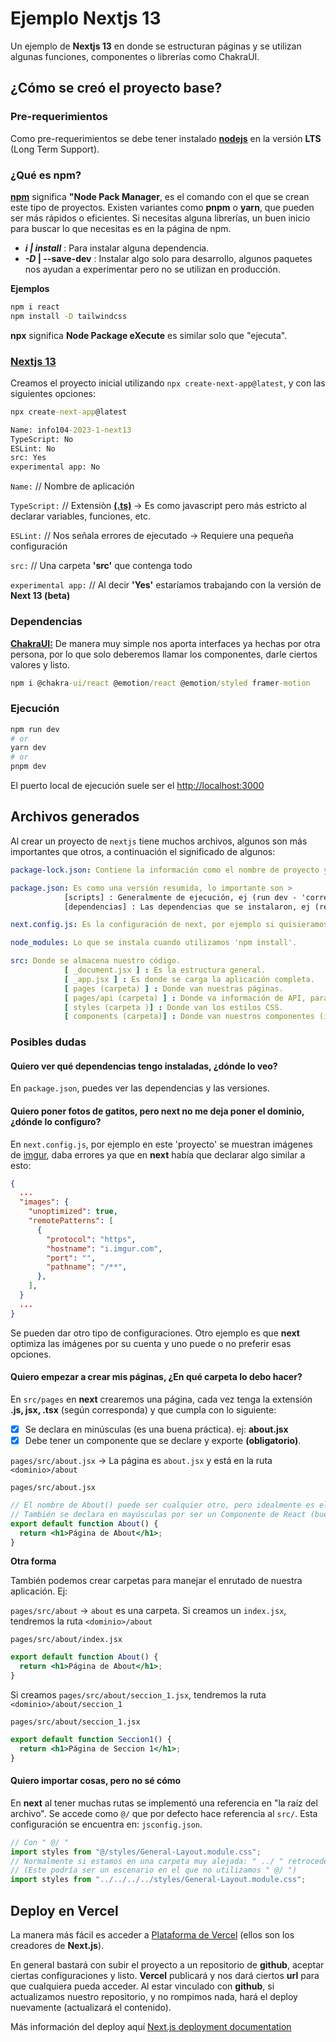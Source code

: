 # Ejemplo Nextjs 13

Un ejemplo de **Nextjs 13** en donde se estructuran páginas y se utilizan algunas funciones, componentes o librerías como ChakraUI.

## ¿Cómo se creó el proyecto base?

### Pre-requerimientos

Como pre-requerimientos se debe tener instalado [**nodejs**](https://nodejs.org/en) en la versión **LTS** (Long Term Support).

### ¿Qué es npm?

[**npm**](https://www.npmjs.com/) significa **"Node Pack Manager**, es el comando con el que se crean este tipo de proyectos. Existen variantes como **pnpm** o **yarn**, que pueden ser más rápidos o eficientes. Si necesitas alguna librerías, un buen inicio para buscar lo que necesitas es en la página de npm.

   - **_i | install_** : Para instalar alguna dependencia. 
   - **_-D_  | --save-dev**  : Instalar algo solo para desarrollo, algunos paquetes nos ayudan a experimentar pero no se utilizan en producción. 

**Ejemplos**
```cmd
npm i react
npm install -D tailwindcss
```

**npx** significa **Node Package eXecute** es similar solo que "ejecuta".

### [Nextjs 13](https://nextjs.org/docs/getting-started)

Creamos el proyecto inicial utilizando `npx create-next-app@latest`, y con las siguientes opciones:

```cmd
npx create-next-app@latest

Name: info104-2023-1-next13
TypeScript: No
ESLint: No
src: Yes
experimental app: No
```

`Name:` // Nombre de aplicación

`TypeScript:` // Extensiòn [**(.ts)**](https://www.typescriptlang.org/) -> Es como javascript pero más estricto al declarar variables, funciones, etc.

`ESLint:` // Nos señala errores de ejecutado -> Requiere una pequeña configuración

`src:` // Una carpeta **'src'** que contenga todo

`experimental app:` // Al decir **'Yes'** estaríamos trabajando con la versión de **Next 13 (beta)**

### Dependencias

[**ChakraUI:**](https://chakra-ui.com/getting-started/nextjs-guide) De manera muy simple nos aporta interfaces ya hechas por otra persona, por lo que solo deberemos llamar los componentes, darle ciertos valores y listo.

```cmd
npm i @chakra-ui/react @emotion/react @emotion/styled framer-motion
```

### Ejecución

```bash
npm run dev
# or
yarn dev
# or
pnpm dev
```

El puerto local de ejecución suele ser el [http://localhost:3000](http://localhost:3000)

## Archivos generados

Al crear un proyecto de `nextjs` tiene muchos archivos, algunos son más importantes que otros, a continuación el significado de algunos:

```yml
package-lock.json: Contiene la información como el nombre de proyecto y los paquetes (de manera detallada) que utiliza.

package.json: Es como una versión resumida, lo importante son >
            [scripts] : Generalmente de ejecución, ej (run dev - 'correr código desarrollo') (run build - 'compilar el código final') (run start - 'correr código final').
            [dependencias] : Las dependencias que se instalaron, ej (react @chakra-ui/react @emotion/react @emotion/styled framer-motion) con sus versiones.

next.config.js: Es la configuración de next, por ejemplo si quisieramos fotos de cierto dominio, deberíamos especificarlo ahí.

node_modules: Lo que se instala cuando utilizamos 'npm install'.

src: Donde se almacena nuestro código.
            [ _document.jsx ] : Es la estructura general.
            [ _app.jsx ] : Es donde se carga la aplicación completa.
            [ pages (carpeta) ] : Donde van nuestras páginas.
            [ pages/api (carpeta) ] : Donde va información de API, para lectura de json u otras cosas.
            [ styles (carpeta )] : Donde van los estilos CSS.
            [ components (carpeta)] : Donde van nuestros componentes (idealmente reutilizables, o para organizar/achicar nuestro contenido)
```

### Posibles dudas

#### Quiero ver qué dependencias tengo instaladas, ¿dónde lo veo?

En `package.json`, puedes ver las dependencias y las versiones.

#### Quiero poner fotos de gatitos, pero next no me deja poner el dominio, ¿dónde lo configuro?

En `next.config.js`, por ejemplo en este 'proyecto' se muestran imágenes de [imgur](https://imgur.com/), daba errores ya que en **next** había que declarar algo similar a esto:

```json
{ 
  ...
  "images": {
    "unoptimized": true,
    "remotePatterns": [
      {
        "protocol": "https",
        "hostname": "i.imgur.com",
        "port": "",
        "pathname": "/**",
      },
    ],
  }
  ...
}
```

Se pueden dar otro tipo de configuraciones. Otro ejemplo es que **next** optimiza las imágenes por su cuenta y uno puede o no preferir esas opciones.

#### Quiero empezar a crear mis páginas, ¿En qué carpeta lo debo hacer?

En `src/pages` en **next** crearemos una página, cada vez tenga la extensión **.js, jsx, .tsx** (según corresponda) y que cumpla con lo siguiente:

- [x] Se declara en minúsculas (es una buena práctica). ej: **about.jsx**
- [x] Debe tener un componente que se declare y exporte **(obligatorio)**.

`pages/src/about.jsx` -> La página es `about.jsx` y está en la ruta `<dominio>/about`

`pages/src/about.jsx`

```jsx
// El nombre de About() puede ser cualquier otro, pero idealmente es el mismo por un tema de orden
// También se declara en mayúsculas por ser un Componente de React (buenas prácticas)
export default function About() {
  return <h1>Página de About</h1>;
}
```

**Otra forma**

También podemos crear carpetas para manejar el enrutado de nuestra aplicación. Ej:

`pages/src/about` -> `about` es una carpeta. Si creamos un `index.jsx`, tendremos la ruta `<dominio>/about`

`pages/src/about/index.jsx`

```jsx
export default function About() {
  return <h1>Página de About</h1>;
}
```

Si creamos `pages/src/about/seccion_1.jsx`, tendremos la ruta `<dominio>/about/seccion_1`

`pages/src/about/seccion_1.jsx`

```jsx
export default function Seccion1() {
  return <h1>Página de Seccion 1</h1>;
}
```

#### Quiero importar cosas, pero no sé cómo

En **next** al tener muchas rutas se implementó una referencia en "la raíz del archivo". Se accede como `@/` que por defecto hace referencia al `src/`. Esta configuración se encuentra en: `jsconfig.json`.

```jsx
// Con " @/ "
import styles from "@/styles/General-Layout.module.css";
// Normalmente si estamos en una carpeta muy alejada: " ../ " retrocede carpeta de manera relativa a la que uno está.
// (Este podría ser un escenario en el que no utilizamos " @/ ")
import styles from "../../../../styles/General-Layout.module.css";
```

## Deploy en Vercel

La manera más fácil es acceder a [Plataforma de Vercel](https://vercel.com/new?utm_medium=default-template&filter=next.js&utm_source=create-next-app&utm_campaign=create-next-app-readme) (ellos son los creadores de **Next.js**).

En general bastará con subir el proyecto a un repositorio de **github**, aceptar ciertas configuraciones y listo. **Vercel** publicará y nos dará ciertos **url** para que cualquiera pueda acceder. Al estar vinculado con **github**, si actualizamos nuestro repositorio, y no rompimos nada, hará el deploy nuevamente (actualizará el contenido).

Más información del deploy aquí [Next.js deployment documentation](https://nextjs.org/docs/deployment)

